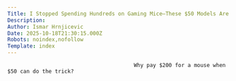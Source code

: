 ```yaml
---
Title: I Stopped Spending Hundreds on Gaming Mice–These $50 Models Are Just as Good
Description: 
Author: Ismar Hrnjicevic
Date: 2025-10-18T21:30:15.000Z
Robots: noindex,nofollow
Template: index
---
```


                                            Why pay $200 for a mouse when $50 can do the trick?
                                        